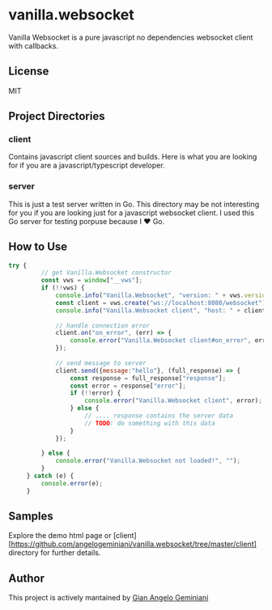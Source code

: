 # vanilla.websocket
Vanilla Websocket is a pure javascript no dependencies websocket client with callbacks.

## License
MIT

## Project Directories

### client
Contains javascript client sources and builds.
Here is what you are looking for if you are a javascript/typescript developer.

### server
This is just a test server written in Go. 
This directory may be not interesting for you if you are looking just for a javascript websocket client.
I used this Go server for testing porpuse because I ❤️ Go.

## How to Use

```javascript
try {      
         // get Vanilla.Websocket constructor
         const vws = window["__vws"];
         if (!!vws) {
             console.info("Vanilla.Websocket", "version: " + vws.version);
             const client = vws.create("ws://localhost:8080/websocket");
             console.info("Vanilla.Websocket client", "host: " + client.host);
 
             // handle connection error
             client.on("on_error", (err) => {
                 console.error("Vanilla.Websocket client#on_error", err);
             });
 
             // send message to server
             client.send({message:"hello"}, (full_response) => {
                 const response = full_response["response"];
                 const error = response["error"];
                 if (!!error) {
                     console.error("Vanilla.Websocket client", error);
                 } else {
                     // .... response contains the server data
                     // TODO: do something with this data
                 }
             });
 
         } else {
             console.error("Vanilla.Websocket not loaded!", "");
         }
     } catch (e) {
         console.error(e);
     }
```

## Samples
Explore the demo html page or [client][https://github.com/angelogeminiani/vanilla.websocket/tree/master/client] directory for further details.

## Author
This project is actively mantained by [Gian Angelo Geminiani](https://gianangelogeminiani.me)


